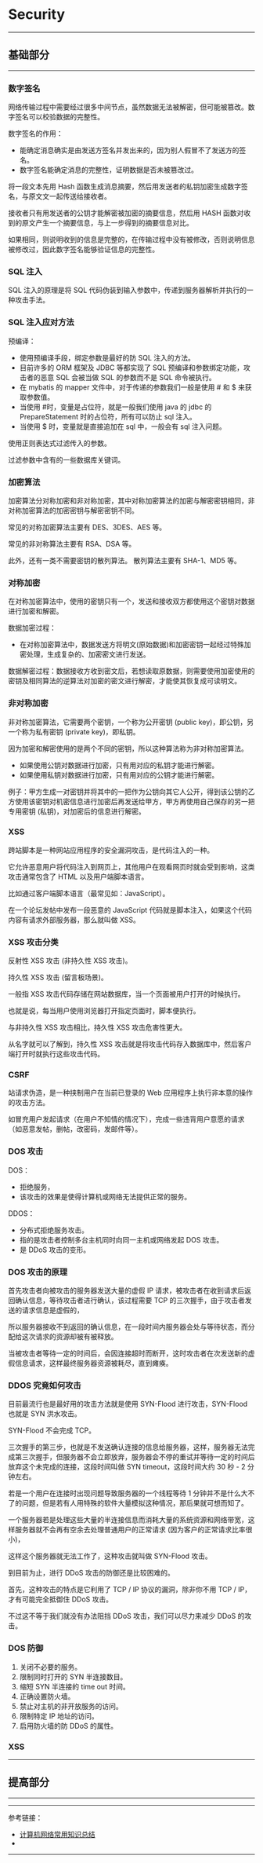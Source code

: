 # Security

---

## 基础部分

---

### 数字签名

网络传输过程中需要经过很多中间节点，虽然数据无法被解密，但可能被篡改。数字签名可以校验数据的完整性。

数字签名的作用：

- 能确定消息确实是由发送方签名并发出来的，因为别人假冒不了发送方的签名。
- 数字签名能确定消息的完整性，证明数据是否未被篡改过。

将一段文本先用 Hash 函数生成消息摘要，然后用发送者的私钥加密生成数字签名，与原文文一起传送给接收者。

接收者只有用发送者的公钥才能解密被加密的摘要信息，然后用 HASH 函数对收到的原文产生一个摘要信息，与上一步得到的摘要信息对比。

如果相同，则说明收到的信息是完整的，在传输过程中没有被修改，否则说明信息被修改过，因此数字签名能够验证信息的完整性。

### SQL 注入

SQL 注入的原理是将 SQL 代码伪装到输入参数中，传递到服务器解析并执行的一种攻击手法。

### SQL 注入应对方法

预编译：

- 使用预编译手段，绑定参数是最好的防 SQL 注入的方法。
- 目前许多的 ORM 框架及 JDBC 等都实现了 SQL 预编译和参数绑定功能，攻击者的恶意 SQL 会被当做 SQL 的参数而不是 SQL 命令被执行。
- 在 mybatis 的 mapper 文件中，对于传递的参数我们一般是使用 # 和 $ 来获取参数值。
- 当使用 #时，变量是占位符，就是一般我们使用 java 的 jdbc 的 PrepareStatement 时的占位符，所有可以防止 sql 注入。
- 当使用 $ 时，变量就是直接追加在 sql 中，一般会有 sql 注入问题。

使用正则表达式过滤传入的参数。

过滤参数中含有的一些数据库关键词。

### 加密算法

加密算法分对称加密和非对称加密，其中对称加密算法的加密与解密密钥相同，非对称加密算法的加密密钥与解密密钥不同。

常见的对称加密算法主要有 DES、3DES、AES 等。

常见的非对称算法主要有 RSA、DSA 等。

此外，还有一类不需要密钥的散列算法。 散列算法主要有 SHA-1、MD5 等。

### 对称加密

在对称加密算法中，使用的密钥只有一个，发送和接收双方都使用这个密钥对数据进行加密和解密。

数据加密过程：

- 在对称加密算法中，数据发送方将明文(原始数据)和加密密钥一起经过特殊加密处理，生成复杂的、加密密文进行发送。

数据解密过程：数据接收方收到密文后，若想读取原数据，则需要使用加密使用的密钥及相同算法的逆算法对加密的密文进行解密，才能使其恢复成可读明文。

### 非对称加密

非对称加密算法，它需要两个密钥，一个称为公开密钥 (public key)，即公钥，另一个称为私有密钥 (private key)，即私钥。

因为加密和解密使用的是两个不同的密钥，所以这种算法称为非对称加密算法。

- 如果使用公钥对数据进行加密，只有用对应的私钥才能进行解密。
- 如果使用私钥对数据进行加密，只有用对应的公钥才能进行解密。

例子：甲方生成一对密钥并将其中的一把作为公钥向其它人公开，得到该公钥的乙方使用该密钥对机密信息进行加密后再发送给甲方，甲方再使用自己保存的另一把专用密钥 (私钥)，对加密后的信息进行解密。

### XSS

跨站脚本是一种网站应用程序的安全漏洞攻击，是代码注入的一种。

它允许恶意用户将代码注入到网页上，其他用户在观看网页时就会受到影响，这类攻击通常包含了 HTML 以及用户端脚本语言。

比如通过客户端脚本语言（最常见如：JavaScript）。

在一个论坛发帖中发布一段恶意的 JavaScript 代码就是脚本注入，如果这个代码内容有请求外部服务器，那么就叫做 XSS。

### XSS 攻击分类

反射性 XSS 攻击 (非持久性 XSS 攻击)。

持久性 XSS 攻击 (留言板场景)。

一般指 XSS 攻击代码存储在网站数据库，当一个页面被用户打开的时候执行。

也就是说，每当用户使用浏览器打开指定页面时，脚本便执行。

与非持久性 XSS 攻击相比，持久性 XSS 攻击危害性更大。

从名字就可以了解到，持久性 XSS 攻击就是将攻击代码存入数据库中，然后客户端打开时就执行这些攻击代码。

### CSRF

站请求伪造，是一种挟制用户在当前已登录的 Web 应用程序上执行非本意的操作的攻击方法。

如冒充用户发起请求（在用户不知情的情况下），完成一些违背用户意愿的请求（如恶意发帖，删帖，改密码，发邮件等）。

### DOS 攻击

DOS：

- 拒绝服务，
- 该攻击的效果是使得计算机或网络无法提供正常的服务。

DDOS：

- 分布式拒绝服务攻击。
- 指的是攻击者控制多台主机同时向同一主机或网络发起 DOS 攻击。
- 是 DDoS 攻击的变形。

### DOS 攻击的原理

首先攻击者向被攻击的服务器发送大量的虚假 IP 请求，被攻击者在收到请求后返回确认信息，等待攻击者进行确认，该过程需要 TCP 的三次握手，由于攻击者发送的请求信息是虚假的，

所以服务器接收不到返回的确认信息，在一段时间内服务器会处与等待状态，而分配给这次请求的资源却被有被释放。

当被攻击者等待一定的时间后，会因连接超时而断开，这时攻击者在次发送新的虚假信息请求，这样最终服务器资源被耗尽，直到瘫痪。

### DDOS 究竟如何攻击

目前最流行也是最好用的攻击方法就是使用 SYN-Flood 进行攻击，SYN-Flood 也就是 SYN 洪水攻击。

SYN-Flood 不会完成 TCP。

三次握手的第三步，也就是不发送确认连接的信息给服务器，这样，服务器无法完成第三次握手，但服务器不会立即放弃，服务器会不停的重试并等待一定的时间后放弃这个未完成的连接，这段时间叫做 SYN
timeout，这段时间大约 30 秒 - 2 分钟左右。

若是一个用户在连接时出现问题导致服务器的一个线程等待 1 分钟并不是什么大不了的问题，但是若有人用特殊的软件大量模拟这种情况，那后果就可想而知了。

一个服务器若是处理这些大量的半连接信息而消耗大量的系统资源和网络带宽，这样服务器就不会再有空余去处理普通用户的正常请求 (因为客户的正常请求比率很小)，

这样这个服务器就无法工作了，这种攻击就叫做 SYN-Flood 攻击。

到目前为止，进行 DDoS 攻击的防御还是比较困难的。

首先，这种攻击的特点是它利用了 TCP / IP 协议的漏洞，除非你不用 TCP / IP，才有可能完全抵御住 DDoS 攻击。

不过这不等于我们就没有办法阻挡 DDoS 攻击，我们可以尽力来减少 DDoS 的攻击。

### DOS 防御

1. 关闭不必要的服务。
2. 限制同时打开的 SYN 半连接数目。
3. 缩短 SYN 半连接的 time out 时间。
4. 正确设置防火墙。
5. 禁止对主机的非开放服务的访问。
6. 限制特定 IP 地址的访问。
7. 启用防火墙的防 DDoS 的属性。

### XSS

---

## 提高部分

---





---

参考链接：

- [计算机网络常用知识总结](https://mp.weixin.qq.com/s?__biz=MzUyOTg1OTkyMA==&mid=2247486942&idx=1&sn=547fc2f0586a0e5e0003549afc50022e)
- []()

---

